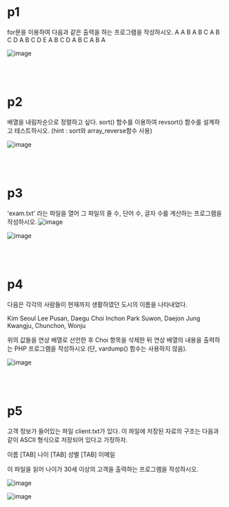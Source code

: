 
# p1

for문을 이용하여 다음과 같은 출력을 하는 프로그램을 작성하시오.
A
A B
A B C
A B C D
A B C D E 
A B C D
A B C
A B
A


![image](https://github.com/rudgh4493/WebProgramming/assets/70314961/bb08eb38-0c20-4256-aa82-281d4217d198)

<br>
<br>

# p2

배열을 내림차순으로 정렬하고 싶다. sort() 함수를 이용하여 revsort() 함수를 설계하고 테스트하시오.
   (hint : sort와 array_reverse함수 사용)
   
![image](https://github.com/rudgh4493/WebProgramming/assets/70314961/bda1afc2-5735-4e37-80dd-3818f1849995)

<br>
<br>


# p3

'exam.txt' 라는 파일을 열어 그 파일의 줄 수, 단어 수, 글자 수를 계산하는 프로그램을 작성하시오.
![image](https://github.com/rudgh4493/WebProgramming/assets/70314961/eaa22a22-deb5-4873-987b-dee8835a6951)

![image](https://github.com/rudgh4493/WebProgramming/assets/70314961/c5c007d0-8fec-46c3-bb60-b84ac0367440)

<br>
<br>

# p4

다음은 각각의 사람들이 현재까지 생활하였던 도시의 이름을 나타내었다.

Kim   Seoul
Lee    Pusan, Daegu
Choi   Inchon
Park   Suwon, Daejon
Jung   Kwangju, Chunchon, Wonju

위의 값들을 연상 배열로 선언한 후 Choi 항목을 삭제한 뒤 연상 배열의 내용을 출력하는 PHP 프로그램을 작성하시오 (단, vardump() 함수는 사용하지 않음).

![image](https://github.com/rudgh4493/WebProgramming/assets/70314961/36827135-c867-4932-bce5-13fa4b4c34b8)

<br>
<br>

# p5

고객 정보가 들어있는 파일 client.txt가 있다. 이 파일에 저장된 자료의 구조는 다음과 같이 ASCII 형식으로 저장되어 있다고 가정하자.

이름 [TAB] 나이 [TAB] 성별 [TAB] 이메일

이 파일을 읽어 나이가 30세 이상의 고객을 출력하는 프로그램을 작성하시오.


![image](https://github.com/rudgh4493/WebProgramming/assets/70314961/ec2a9441-e14a-4e00-8bc1-2c216a7c1a03)

![image](https://github.com/rudgh4493/WebProgramming/assets/70314961/a0e0f2e4-55fa-4052-bb99-89673e45bc54)


<br>
<br>
